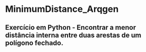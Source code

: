 <h1> 
  MinimumDistance_Arqgen
</h1>

<h2>
Exercício em Python - Encontrar a menor distância interna entre duas arestas de um polígono fechado. 
</h2>
